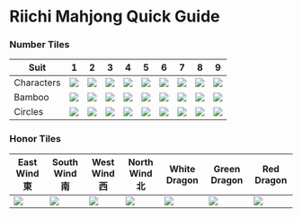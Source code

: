# Riichi Mahjong Quick Guide
### Number Tiles
|Suit|1|2|3|4|5|6|7|8|9
|--|--|--|--|--|--|--|--|--|--
|Characters|![](https://i.imgur.com/SOEfQgX.png)|![](https://i.imgur.com/NT2uFzU.png)|![](https://i.imgur.com/2TxeA9x.png)|![](https://i.imgur.com/gHzUAo9.png)|![](https://i.imgur.com/NC80Oy1.png)|![](https://i.imgur.com/sxGzvgv.png)|![](https://i.imgur.com/uYGxsHM.png)|![](https://i.imgur.com/I63DFYO.png)|![](https://i.imgur.com/UkP6N91.png)
|Bamboo|![](https://i.imgur.com/KDqr45K.png)|![](https://i.imgur.com/ZeSYRQJ.png)|![](https://i.imgur.com/oOA22XD.png)|![](https://i.imgur.com/VNgkX13.png)|![](https://i.imgur.com/7kMBf9s.png)|![](https://i.imgur.com/WJghCK3.png)|![](https://i.imgur.com/uqAWCSb.png)|![](https://i.imgur.com/zGQklrZ.png)|![](https://i.imgur.com/LQztmOg.png)
|Circles|![](https://i.imgur.com/53nfM1W.png)|![](https://i.imgur.com/DMBssde.png)|![](https://i.imgur.com/0QFj7uj.png)|![](https://i.imgur.com/qmHIvXg.png)|![](https://i.imgur.com/AJ1roPp.png)|![](https://i.imgur.com/OhmNByj.png)|![](https://i.imgur.com/yZMyEQS.png)|![](https://i.imgur.com/Ti9zygO.png)|![](https://i.imgur.com/eIqFt4D.png)
### Honor Tiles
|East Wind 東|South Wind 南|West Wind 西|North Wind 北|White Dragon|Green Dragon|Red Dragon
|--|--|--|--|--|--|--
|![](https://i.imgur.com/l252yrF.png)|![](https://i.imgur.com/ujU3HMk.png)|![](https://i.imgur.com/4hhIkMe.png)|![](https://i.imgur.com/ER8gCUl.png)|![](https://i.imgur.com/dGQpHwg.png)|![](https://i.imgur.com/Fsu5pwB.png)|![](https://i.imgur.com/IhqzzPm.png)
